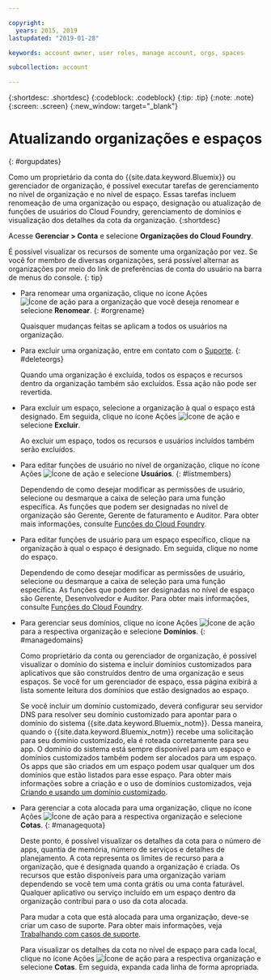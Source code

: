 ```yaml
---

copyright:
  years: 2015, 2019
lastupdated: "2019-01-28"

keywords: account owner, user roles, manage account, orgs, spaces

subcollection: account

---
```


{:shortdesc: .shortdesc}
{:codeblock: .codeblock}
{:tip: .tip}
{:note: .note}
{:screen: .screen}
{:new_window: target="_blank"}


# Atualizando organizações e espaços
{: #orgupdates}

Como um proprietário da conta do {{site.data.keyword.Bluemix}} ou gerenciador de organização, é possível executar tarefas de gerenciamento no nível de organização e no nível de espaço. Essas tarefas incluem renomeação de uma organização
ou espaço, designação ou atualização de funções de usuários do Cloud Foundry, gerenciamento de domínios e
visualização dos detalhes da cota da organização.
{:shortdesc}

Acesse **Gerenciar > Conta** e selecione **Organizações do Cloud Foundry**.

É possível visualizar os recursos de somente uma organização por vez. Se você for membro de diversas
organizações, será possível alternar as organizações por meio do link de preferências de conta do usuário na
barra de menus do console.
{: tip}

  * Para renomear uma organização, clique no ícone Ações ![Ícone de ação](../icons/action-menu-icon.svg) para a organização que você deseja renomear e selecione **Renomear**.
    {: #orgrename}

    Quaisquer mudanças feitas se aplicam a todos os usuários na organização.

  * Para excluir uma organização, entre em contato com o
[Suporte](/docs/get-support?topic=get-support-getting-customer-support).
    {: #deleteorgs}

    Quando uma organização é excluída, todos
os espaços e recursos dentro da organização também são excluídos. Essa ação não pode ser revertida.

  * Para excluir um espaço, selecione a organização à qual o espaço está designado. Em seguida, clique no ícone Ações ![Ícone de ação](../icons/action-menu-icon.svg) e selecione **Excluir**.

    Ao excluir um espaço, todos os recursos e usuários incluídos também serão excluídos.

  * Para editar funções de usuário no nível de organização, clique no ícone Ações ![Ícone de ação](../icons/action-menu-icon.svg) e selecione **Usuários**.
    {: #listmembers}

    Dependendo de como desejar modificar as permissões de usuário, selecione ou desmarque a caixa de seleção para uma função específica. As funções que podem ser designadas no nível de organização são Gerente, Gerente de faturamento e Auditor. Para obter mais informações, consulte [Funções do Cloud Foundry](/docs/iam?topic=iam-cfroles).

  * Para editar funções de usuário para um espaço específico, clique na organização à qual o espaço é designado. Em seguida, clique no nome do espaço.

    Dependendo de como desejar modificar as permissões de usuário, selecione ou desmarque a caixa de seleção para uma função específica. As funções que podem ser designadas no nível de espaço são Gerente, Desenvolvedor e Auditor. Para obter mais informações, consulte [Funções do Cloud Foundry](/docs/iam?topic=iam-cfroles).

  * Para gerenciar seus domínios, clique no ícone Ações ![Ícone de ação](../icons/action-menu-icon.svg) para a respectiva organização e selecione **Domínios**.
    {: #managedomains}

    Como proprietário da conta ou gerenciador de organização, é possível visualizar o domínio do sistema
e incluir domínios customizados para aplicativos que são construídos dentro de uma organização e seus espaços. Se você for um gerenciador de espaço, essa página exibirá a lista somente leitura dos domínios que estão designados ao espaço.

    Se você incluir um domínio customizado, deverá
configurar seu servidor DNS para resolver seu domínio customizado para apontar para o
domínio do sistema {{site.data.keyword.Bluemix_notm}}. Dessa maneira, quando o
{{site.data.keyword.Bluemix_notm}} recebe uma solicitação para seu domínio customizado, ela é roteada
corretamente para seu app. O domínio do sistema está sempre disponível para um espaço e domínios customizados também podem ser alocados para um espaço. Os apps que são criados em um espaço podem usar qualquer um dos domínios que estão listados para esse espaço. Para obter mais informações sobre a criação e o uso de domínios customizados, veja [Criando e usando um domínio customizado](/docs/apps?topic=creating-apps-updatingapps).

  * Para gerenciar a cota alocada para uma organização, clique no ícone Ações ![Ícone de ação](../icons/action-menu-icon.svg) para a respectiva organização e selecione **Cotas**.
    {: #managequota}

    Deste ponto, é possível visualizar os detalhes da cota para o número de apps, quantia de memória, número de serviços e detalhes de planejamento. A cota representa os limites de recurso para a organização, que é designada quando a organização é criada. Os recursos que estão disponíveis
para uma organização variam dependendo se você tem uma conta grátis ou uma conta faturável. Qualquer aplicativo ou serviço incluído em um espaço dentro da organização contribui para o uso da cota alocada.

    Para mudar a cota que está alocada para uma organização, deve-se criar um caso de suporte. Para obter mais informações, veja [Trabalhando com casos de suporte](/docs/get-support?topic=get-support-open-case).

    Para visualizar os detalhes da cota no nível de espaço para cada local, clique no ícone Ações ![Ícone de ação](../icons/action-menu-icon.svg) para a respectiva organização e selecione **Cotas**. Em seguida, expanda cada linha de forma apropriada.
